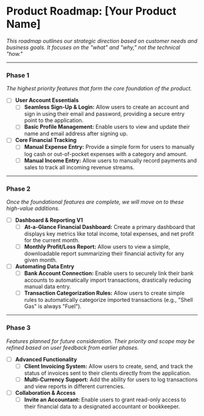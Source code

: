 # Product Roadmap: [Your Product Name]

*This roadmap outlines our strategic direction based on customer needs and business goals. It focuses on the "what" and "why," not the technical "how."*

---

### Phase 1
*The highest priority features that form the core foundation of the product.*

- [ ] **User Account Essentials**
  - [ ] **Seamless Sign-Up & Login:** Allow users to create an account and sign in using their email and password, providing a secure entry point to the application.
  - [ ] **Basic Profile Management:** Enable users to view and update their name and email address after signing up.

- [ ] **Core Financial Tracking**
  - [ ] **Manual Expense Entry:** Provide a simple form for users to manually log cash or out-of-pocket expenses with a category and amount.
  - [ ] **Manual Income Entry:** Allow users to manually record payments and sales to track all incoming revenue streams.

---

### Phase 2
*Once the foundational features are complete, we will move on to these high-value additions.*

- [ ] **Dashboard & Reporting V1**
  - [ ] **At-a-Glance Financial Dashboard:** Create a primary dashboard that displays key metrics like total income, total expenses, and net profit for the current month.
  - [ ] **Monthly Profit/Loss Report:** Allow users to view a simple, downloadable report summarizing their financial activity for any given month.

- [ ] **Automating Data Entry**
  - [ ] **Bank Account Connection:** Enable users to securely link their bank accounts to automatically import transactions, drastically reducing manual data entry.
  - [ ] **Transaction Categorization Rules:** Allow users to create simple rules to automatically categorize imported transactions (e.g., "Shell Gas" is always "Fuel").

---

### Phase 3
*Features planned for future consideration. Their priority and scope may be refined based on user feedback from earlier phases.*

- [ ] **Advanced Functionality**
  - [ ] **Client Invoicing System:** Allow users to create, send, and track the status of invoices sent to their clients directly from the application.
  - [ ] **Multi-Currency Support:** Add the ability for users to log transactions and view reports in different currencies.

- [ ] **Collaboration & Access**
  - [ ] **Invite an Accountant:** Enable users to grant read-only access to their financial data to a designated accountant or bookkeeper.
